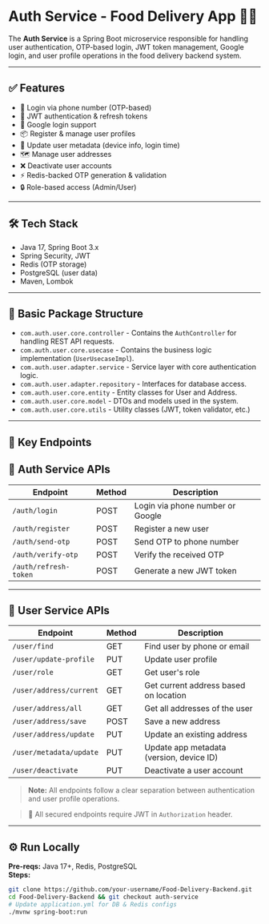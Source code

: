 # Auth Service - Food Delivery App 🍔🔐

The **Auth Service** is a Spring Boot microservice responsible for handling user authentication, OTP-based login, JWT token management, Google login, and user profile operations in the food delivery backend system.

---

## ✅ Features

- 📱 Login via phone number (OTP-based)
- 🔐 JWT authentication & refresh tokens
- 🚀 Google login support
- 📦 Register & manage user profiles
- 🧠 Update user metadata (device info, login time)
- 🗺️ Manage user addresses
- ❌ Deactivate user accounts
- ⚡ Redis-backed OTP generation & validation
- 🔒 Role-based access (Admin/User)

---

## 🛠️ Tech Stack

- Java 17, Spring Boot 3.x
- Spring Security, JWT
- Redis (OTP storage)
- PostgreSQL (user data)
- Maven, Lombok

---

## 📁 Basic Package Structure

- `com.auth.user.core.controller` - Contains the `AuthController` for handling REST API requests.
- `com.auth.user.core.usecase` - Contains the business logic implementation (`UserUsecaseImpl`).
- `com.auth.user.adapter.service` - Service layer with core authentication logic.
- `com.auth.user.adapter.repository` - Interfaces for database access.
- `com.auth.user.core.entity` - Entity classes for User and Address.
- `com.auth.user.core.model` - DTOs and models used in the system.
- `com.auth.user.core.utils` - Utility classes (JWT, token validator, etc.)

---

## 📂 Key Endpoints

## 📌 Auth Service APIs

| Endpoint                  | Method | Description                       |
|--------------------------|--------|-----------------------------------|
| `/auth/login`            | POST   | Login via phone number or Google |
| `/auth/register`         | POST   | Register a new user              |
| `/auth/send-otp`         | POST   | Send OTP to phone number         |
| `/auth/verify-otp`       | POST   | Verify the received OTP          |
| `/auth/refresh-token`    | POST   | Generate a new JWT token         |

---

## 👤 User Service APIs

| Endpoint                        | Method | Description                              |
|--------------------------------|--------|------------------------------------------|
| `/user/find`                   | GET    | Find user by phone or email              |
| `/user/update-profile`         | PUT    | Update user profile                      |
| `/user/role`                   | GET    | Get user's role                          |
| `/user/address/current`        | GET    | Get current address based on location    |
| `/user/address/all`            | GET    | Get all addresses of the user            |
| `/user/address/save`           | POST   | Save a new address                       |
| `/user/address/update`         | PUT    | Update an existing address               |
| `/user/metadata/update`        | PUT    | Update app metadata (version, device ID) |
| `/user/deactivate`             | PUT    | Deactivate a user account                |

> **Note:** All endpoints follow a clear separation between authentication and user profile operations.

> 🔐 All secured endpoints require JWT in `Authorization` header.

---

## ⚙️ Run Locally

**Pre-reqs:** Java 17+, Redis, PostgreSQL  
**Steps:**
```bash
git clone https://github.com/your-username/Food-Delivery-Backend.git
cd Food-Delivery-Backend && git checkout auth-service
# Update application.yml for DB & Redis configs
./mvnw spring-boot:run
